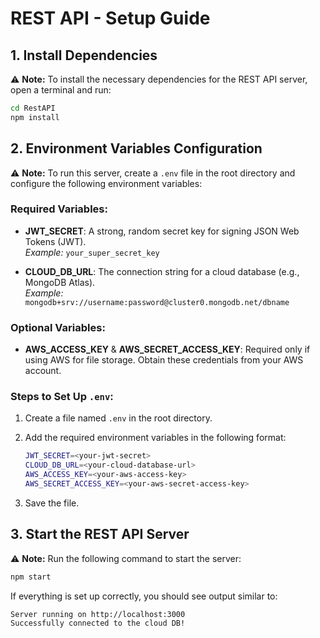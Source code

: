# REST API - Setup Guide

## 1. Install Dependencies

⚠️ **Note:** To install the necessary dependencies for the REST API server, open a terminal and run:

```sh
cd RestAPI
npm install
```

## 2. Environment Variables Configuration

⚠️ **Note:** To run this server, create a `.env` file in the root directory and configure the following environment variables:

### Required Variables:

-   **JWT_SECRET**: A strong, random secret key for signing JSON Web Tokens (JWT).  
    _Example:_ `your_super_secret_key`

-   **CLOUD_DB_URL**: The connection string for a cloud database (e.g., MongoDB Atlas).  
    _Example:_ `mongodb+srv://username:password@cluster0.mongodb.net/dbname`

### Optional Variables:

-   **AWS_ACCESS_KEY** & **AWS_SECRET_ACCESS_KEY**: Required only if using AWS for file storage. Obtain these credentials from your AWS account.

### Steps to Set Up `.env`:

1. Create a file named `.env` in the root directory.
2. Add the required environment variables in the following format:

    ```sh
    JWT_SECRET=<your-jwt-secret>
    CLOUD_DB_URL=<your-cloud-database-url>
    AWS_ACCESS_KEY=<your-aws-access-key>
    AWS_SECRET_ACCESS_KEY=<your-aws-secret-access-key>
    ```

3. Save the file.

## 3. Start the REST API Server

⚠️ **Note:** Run the following command to start the server:

```sh
npm start
```

If everything is set up correctly, you should see output similar to:

```
Server running on http://localhost:3000
Successfully connected to the cloud DB!
```
